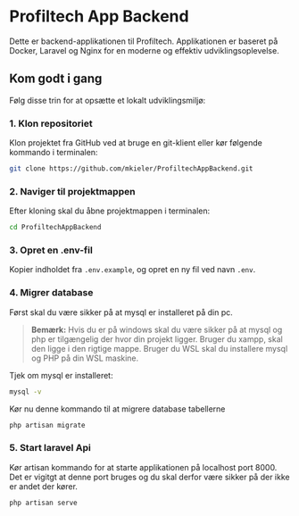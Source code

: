 # Profiltech App Backend

Dette er backend-applikationen til Profiltech. Applikationen er baseret på Docker, Laravel og Nginx for en moderne og effektiv udviklingsoplevelse.

## Kom godt i gang

Følg disse trin for at opsætte et lokalt udviklingsmiljø:

### 1. Klon repositoriet
Klon projektet fra GitHub ved at bruge en git-klient eller kør følgende kommando i terminalen:

```bash
git clone https://github.com/mkieler/ProfiltechAppBackend.git
```

### 2. Naviger til projektmappen
Efter kloning skal du åbne projektmappen i terminalen:

```bash
cd ProfiltechAppBackend
```

### 3. Opret en .env-fil
Kopier indholdet fra `.env.example`, og opret en ny fil ved navn `.env`. 



### 4. Migrer database
Først skal du være sikker på at mysql er installeret på din pc.

> **Bemærk:** Hvis du er på windows skal du være sikker på at mysql og php er tilgængelig der hvor din projekt ligger. Bruger du xampp, skal den ligge i den rigtige mappe. Bruger du WSL skal du installere mysql og PHP på din WSL maskine.

Tjek om mysql er installeret:

```bash
mysql -v
```

Kør nu denne kommando til at migrere database tabellerne

```bash
php artisan migrate
```

### 5. Start laravel Api
Kør artisan kommando for at starte applikationen på localhost port 8000. 
Det er vigitgt at denne port bruges og du skal derfor være sikker på der ikke er andet der kører.

```bash
php artisan serve
```